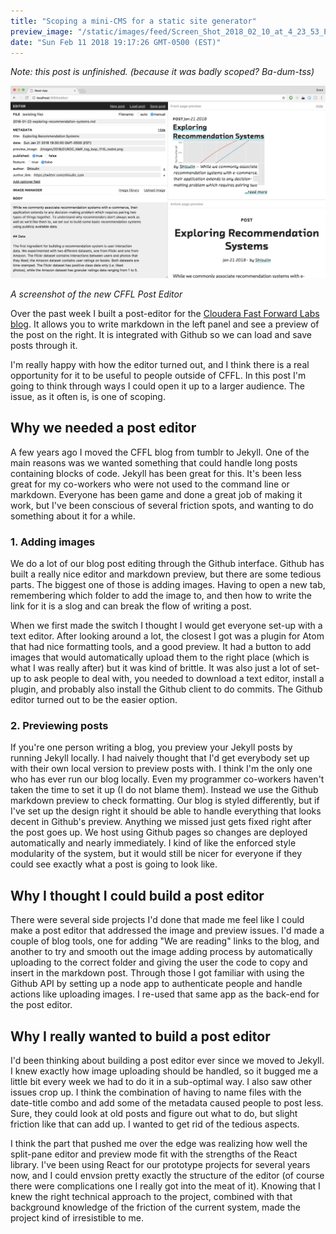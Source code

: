 ```yaml
---
title: "Scoping a mini-CMS for a static site generator"
preview_image: "/static/images/feed/Screen_Shot_2018_02_10_at_4_23_53_PM-1518297923315.png"
date: "Sun Feb 11 2018 19:17:26 GMT-0500 (EST)"
---
```


_Note: this post is unfinished. (because it was badly scoped? Ba-dum-tss)_

![](/static/images/feed/Screen_Shot_2018_02_10_at_4_23_53_PM-1518297923315.png)

_A screenshot of the new CFFL Post Editor_

Over the past week I built a post-editor for the [Cloudera Fast Forward Labs
blog](http://blog.fastforwardlabs.com/). It allows you to write markdown in the
left panel and see a preview of the post on the right. It is integrated with
Github so we can load and save posts through it.

I'm really happy with how the editor turned out, and I think there is a real
opportunity for it to be useful to people outside of CFFL. In this post I'm
going to think through ways I could open it up to a larger audience. The issue,
as it often is, is one of scoping.

## Why we needed a post editor

A few years ago I moved the CFFL blog from tumblr to Jekyll. One of the main
reasons was we wanted something that could handle long posts containing blocks
of code. Jekyll has been great for this. It's been less great for my co-workers
who were not used to the command line or markdown. Everyone has been game and
done a great job of making it work, but I've been conscious of several friction
spots, and wanting to do something about it for a while.

### 1. Adding images

We do a lot of our blog post editing through the Github interface. Github has
built a really nice editor and markdown preview, but  there are some tedious parts. The biggest
one of those is adding images. Having to open a new tab, remembering which
folder to add the image to, and then how to write the link for it is a slog and
can break the flow of writing a post.

When we first made the switch I thought I would get everyone set-up with a text
editor. After looking around a lot, the closest I got was a plugin for Atom that
had nice formatting tools, and a good preview. It had a button to add images
that would automatically upload them to the right place (which is what I was
really after) but it was kind of brittle. It was also just a lot of set-up to
ask people to deal with, you needed to download a text editor, install a plugin,
and probably also install the Github client to do commits. The Github editor
turned out to be the easier option.

### 2. Previewing posts

If you're one person writing a blog, you preview your Jekyll posts by running
Jekyll locally. I had naively thought that I'd get everybody set up with their
own local version to preview posts with. I think I'm the only one who has ever run our
blog locally. Even my programmer co-workers haven't taken the time to set it up
(I do not blame them). Instead we use the Github markdown preview to check
formatting. Our blog is styled differently, but if I've set up the design right
it should be able to handle everything that looks decent in Github's preview.
Anything we missed just gets fixed right after the post goes up. We host
using Github pages so changes are deployed automatically and nearly immediately.
I kind of like the enforced style modularity of the system, but it would still
be nicer for everyone if they could see exactly what a post is going to look
like.

## Why I thought I could build a post editor

There were several side projects I'd done that made me feel like I could make a
post editor that addressed the image and preview issues. I'd made a couple of blog tools, one
for adding "We are reading" links to the blog, and another to try and smooth out
the image adding process by automatically uploading to the correct folder and
giving the user the code to copy and insert in the markdown post. Through those
I got familiar with using the Github API by setting up a node app to
authenticate people and handle actions like uploading images. I re-used that same
app as the back-end for the post editor.

## Why I really wanted to build a post editor

I'd been thinking about building a post editor ever since we moved to Jekyll. I
knew exactly how image uploading should be handled, so it bugged me a little bit
every week we had to do it in a sub-optimal way. I also saw other issues crop
up. I think the combination of having to name files with the date-title combo
and add some of the metadata caused people to post less. Sure, they could look
at old posts and figure out what to do, but slight friction like that can add
up. I wanted to get rid of the tedious aspects.

I think the part that pushed me over the edge was realizing how well the
split-pane editor and preview mode fit with the strengths of the React library.
I've been using React for our prototype projects for several years now, and I
could envsion pretty exactly the structure of the editor (of course there were
complications one I really got into the meat of it). Knowing that I knew the
right technical approach to the project, combined with that background knowledge
of the friction of the current system, made the project kind of irresistible to
me.












